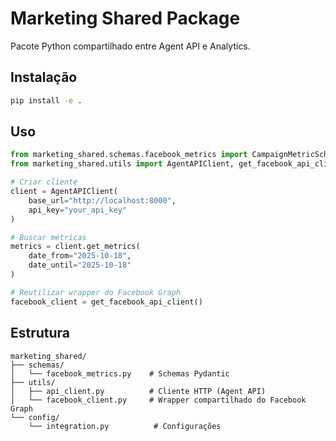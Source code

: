 # Marketing Shared Package

Pacote Python compartilhado entre Agent API e Analytics.

## Instalação

```bash
pip install -e .
```

## Uso

```python
from marketing_shared.schemas.facebook_metrics import CampaignMetricSchema
from marketing_shared.utils import AgentAPIClient, get_facebook_api_client

# Criar cliente
client = AgentAPIClient(
    base_url="http://localhost:8000",
    api_key="your_api_key"
)

# Buscar métricas
metrics = client.get_metrics(
    date_from="2025-10-18",
    date_until="2025-10-18"
)

# Reutilizar wrapper do Facebook Graph
facebook_client = get_facebook_api_client()
```

## Estrutura

```
marketing_shared/
├── schemas/
│   └── facebook_metrics.py    # Schemas Pydantic
├── utils/
│   ├── api_client.py          # Cliente HTTP (Agent API)
│   └── facebook_client.py     # Wrapper compartilhado do Facebook Graph
└── config/
    └── integration.py          # Configurações
```

